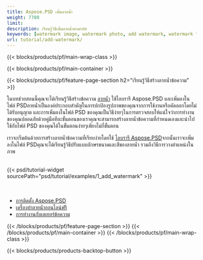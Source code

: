 ```yaml
---
title: Aspose.PSD เพิ่มลายน้ำ
weight: 7700
limit: 
description: เรียนรู้วิธีเพิ่มลายน้ำตามรหัส
keywords: [watermark image, watermark photo, add watermark, watermark for psd, export psd, open photoshop file, psd file preview, watermark photoshop]
url: tutorial/add-watermark/
---
```


{{< blocks/products/pf/main-wrap-class >}}


{{< blocks/products/pf/main-container >}}


{{< blocks/products/pf/feature-page-section h2="เรียนรู้วิธีสร้างลายน้ำข้อความ" >}}

<p>
ในบทช่วยสอนนี้คุณจะได้เรียนรู้วิธีสร้างข้อความ <a href="https://products.aspose.app/psd/watermark">ลายน้ำ</a> ใช้ไลบรารี Aspose.PSD และเพิ่มลงในไฟล์ PSDลายน้ำเป็นองค์ประกอบสำคัญในการปกป้องรูปภาพของคุณจากการใช้งานหรือคัดลอกโดยไม่ได้รับอนุญาต และการเพิ่มลงในไฟล์ PSD ของคุณเป็นวิธีง่ายๆในการตรวจสอบให้แน่ใจว่าการทำงานของคุณปลอดภัยด้วยคู่มือทีละขั้นตอนของเราคุณจะสามารถสร้างลายน้ำข้อความที่กำหนดเองและนำไปใช้กับไฟล์ PSD ของคุณได้ในขั้นตอนง่ายๆเพียงไม่กี่ขั้นตอน
</p>

<p>
เราจะเริ่มต้นด้วยการสร้างลายน้ำข้อความที่เรียบง่ายโดยใช้ <a href="https://www.nuget.org/packages/Aspose.PSD">ไลบรารี Aspose.PSD</a>จากนั้นเราจะเพิ่มลงในไฟล์ PSDคุณจะได้เรียนรู้วิธีปรับแบบอักษรขนาดและสีของลายน้ำ รวมถึงวิธีการวางตำแหน่งในภาพ
</p>

<br />
{{< psd/tutorial-widget sourcePath="psd/tutorial/examples/1_add_watermark" >}}
<br />

<br />
<br />
<div class="code-sample">
    <ul class="link-list">
        <li class="link-item"><a href="https://docs.aspose.com/psd/net/installation/">การติดตั้ง Aspose.PSD</a></li>
        <li class="link-item"><a href="https://products.aspose.app/psd/watermark">เครื่องทำลายน้ำออนไลน์ฟรี</a></li>
        <li class="link-item"><a href="https://docs.aspose.com/psd/net/working-with-text-layers/">การทำงานกับเลเยอร์ข้อความ</a></li>
    </ul>
</div>


{{< /blocks/products/pf/feature-page-section >}}
{{< /blocks/products/pf/main-container >}}
{{< /blocks/products/pf/main-wrap-class >}}

{{< blocks/products/products-backtop-button >}}

